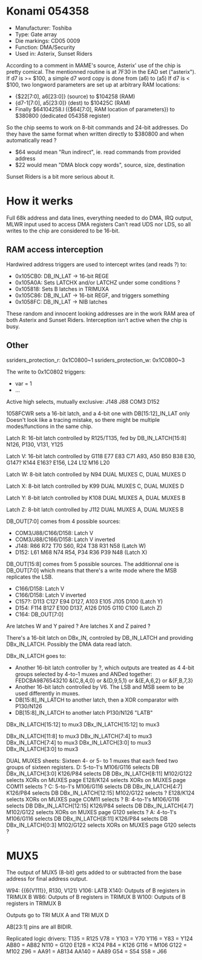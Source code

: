 # Konami 054358

 * Manufacturer: Toshiba
 * Type: Gate array
 * Die markings: CD05 0009
 * Function: DMA/Security
 * Used in: Asterix, Sunset Riders

According to a comment in MAME's source, Asterix' use of the chip is pretty comical.
The mentionned routine is at 7F30 in the EAD set ("asterix").
If d7 is >= $100, a simple d7 word copy is done from (a6) to (a5)
If d7 is < $100, two longword parameters are set up at arbitrary RAM locations:
 * {$22[7:0], a6[23:0]} (source) to $104258 (RAM)
 * {d7-1[7:0], a5[23:0]} (dest) to $10425C (RAM)
 * Finally $64104258.l ({$64[7:0], RAM location of parameters}) to $380800 (dedicated 054358 register)

So the chip seems to work on 8-bit commands and 24-bit addresses. Do they have the same format when written directly to $380800 and when automatically read ?
 * $64 would mean "Run indirect", ie. read commands from provided address
 * $22 would mean "DMA block copy words", source, size, destination

Sunset Riders is a bit more serious about it.

# How it werks

Full 68k address and data lines, everything needed to do DMA, IRQ output, MLWR input used to access DMA registers
Can't read UDS nor LDS, so all writes to the chip are considered to be 16-bit.

## RAM access interception

Hardwired address triggers are used to intercept writes (and reads ?) to:

* 0x105CB0: DB_IN_LAT -> 16-bit REGE
* 0x105A0A: Sets LATCHX and/or LATCHZ under some conditions ?
* 0x105818: Sets B latches in TRIMUXA
* 0x105C86: DB_IN_LAT -> 16-bit REGF, and triggers something
* 0x1058FC: DB_IN_LAT -> NIB latches

These random and innocent looking addresses are in the work RAM area of both Asterix and Sunset Riders.
Interception isn't active when the chip is busy.

## Other

ssriders_protection_r: 0x1C0800~1
ssriders_protection_w: 0x1C0800~3

The write to 0x1C0802 triggers:
* var = 1
* ...

Active high selects, mutually exclusive:
J148
J88
COM3
D152

1058FCWR sets a 16-bit latch, and a 4-bit one with DB[15:12]_IN_LAT only
Doesn't look like a tracing mistake, so there might be multiple modes/functions
in the same chip.


Latch R: 16-bit latch controlled by R125/T135, fed by DB_IN_LATCH[15:8]
N126, P130, V131, Y125

Latch V: 16-bit latch controlled by G118
E77 E83 C71 A93, A50 B50 B38 E30, G147? K144 E163? E156, L24 L12 M16 L20

Latch W: 8-bit latch controlled by N94
DUAL MUXES C, DUAL MUXES D

Latch X: 8-bit latch controlled by K99
DUAL MUXES C, DUAL MUXES D

Latch Y: 8-bit latch controlled by K108
DUAL MUXES A, DUAL MUXES B

Latch Z: 8-bit latch controlled by J112
DUAL MUXES A, DUAL MUXES B

DB_OUT[7:0] comes from 4 possible sources:
* COM3/J88/C166/D158: Latch V
* COM3/J88/C166/D158: Latch V inverted
* J148: R66 R72 T70 S60, R24 T38 R31 N58 (Latch W)
* D152: L61 M68 N74 R54, P34 R36 P39 N48 (Latch X)

DB_OUT[15:8] comes from 5 possible sources. The additionnal one is DB_OUT[7:0] which means that
there's a write mode where the MSB replicates the LSB.
* C166/D158: Latch V
* C166/D158: Latch V inverted
* C157?: D113 C127 E94 D127, A103 E105 J105 D100 (Latch Y)
* D154: F114 B127 E100 D137, A126 D105 G110 C100 (Latch Z)
* C164: DB_OUT[7:0]

Are latches W and Y paired ?
Are latches X and Z paired ?


There's a 16-bit latch on DBx_IN, controled by DB_IN_LATCH and providing DBx_IN_LATCH.
Possibly the DMA data read latch.

DBx_IN_LATCH goes to:
* Another 16-bit latch controller by ?, which outputs are treated as 4 4-bit groups selected by 4-to-1 muxes
  and ANDed together: FEDCBA9876543210
  &{C,8,4,0} or &{D,9,5,1} or &{E,A,6,2} or &{F,B,7,3}
* Another 16-bit latch controlled by V6. The LSB and MSB seem to be used differently in muxes.
* DB[15:8]_IN_LATCH to another latch, then a XOR comparator with P130/N126
* DB[15:8]_IN_LATCH to another latch P130/N126 "LATB"


DBx_IN_LATCH[15:12] to mux3
DBx_IN_LATCH[15:12] to mux3

DBx_IN_LATCH[11:8] to mux3
DBx_IN_LATCH[7:4] to mux3
DBx_IN_LATCH[7:4] to mux3
DBx_IN_LATCH[3:0] to mux3
DBx_IN_LATCH[3:0] to mux3

DUAL MUXES sheets:
Sixteen 4- or 5- to 1 muxes that each feed two groups of sixteen registers.
D: 5-to-1's
	M106/G116 selects DB DBx_IN_LATCH[3:0]
	K126/P84 selects DB DBx_IN_LATCH[8:11]
	M102/G122 selects XORs on MUXES page
	E128/K124 selects XORs on MUXES page
	COM11 selects ?
C: 5-to-1's
	M106/G116 selects DB DBx_IN_LATCH[4:7]
	K126/P84 selects DB DBx_IN_LATCH[12:15]
	M102/G122 selects ?
	E128/K124 selects XORs on MUXES page
	COM11 selects ?
B: 4-to-1's
	M106/G116 selects DB DBx_IN_LATCH[12:15]
	K126/P84 selects DB DBx_IN_LATCH[4:7]
	M102/G122 selects XORs on MUXES page
	G120 selects ?
A: 4-to-1's
	M106/G116 selects DB DBx_IN_LATCH[8:11]
	K126/P84 selects DB DBx_IN_LATCH[0:3]
	M102/G122 selects XORs on MUXES page
	G120 selects ?

# MUX5

The output of MUX5 (8-bit) gets added to or subtracted from the base address for final address output.

W94:  {{6{V111}}, R130, V121}
V106: LATB
X140: Outputs of B registers in TRIMUX B
W86:  Outputs of B registers in TRIMUX B
W100: Outputs of B registers in TRIMUX B

Outputs go to TRI MUX A and TRI MUX D

AB[23:1] pins are all BIDIR.

Replicated logic drivers:
T135 = R125
V78 = Y103 = Y70
Y116 = Y83 = Y124
AB80 = AB82
N110 = G120
E128 = K124
P84 = K126
G116 = M106
G122 = M102
Z96 = AA91 = AB134
AA140 = AA89
G54 = S54
S58 = J66
